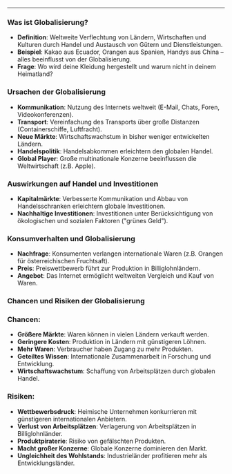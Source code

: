 ___
### Was ist Globalisierung?

- **Definition**: Weltweite Verflechtung von Ländern, Wirtschaften und Kulturen durch Handel und Austausch von Gütern und Dienstleistungen.
- **Beispiel**: Kakao aus Ecuador, Orangen aus Spanien, Handys aus China – alles beeinflusst von der Globalisierung.
- **Frage**: Wo wird deine Kleidung hergestellt und warum nicht in deinem Heimatland?

### Ursachen der Globalisierung

- **Kommunikation**: Nutzung des Internets weltweit (E-Mail, Chats, Foren, Videokonferenzen).
- **Transport**: Vereinfachung des Transports über große Distanzen (Containerschiffe, Luftfracht).
- **Neue Märkte**: Wirtschaftswachstum in bisher weniger entwickelten Ländern.
- **Handelspolitik**: Handelsabkommen erleichtern den globalen Handel.
- **Global Player**: Große multinationale Konzerne beeinflussen die Weltwirtschaft (z.B. Apple).

### Auswirkungen auf Handel und Investitionen

- **Kapitalmärkte**: Verbesserte Kommunikation und Abbau von Handelsschranken erleichtern globale Investitionen.
- **Nachhaltige Investitionen**: Investitionen unter Berücksichtigung von ökologischen und sozialen Faktoren ("grünes Geld").

### Konsumverhalten und Globalisierung

- **Nachfrage**: Konsumenten verlangen internationale Waren (z.B. Orangen für österreichischen Fruchtsaft).
- **Preis**: Preiswettbewerb führt zur Produktion in Billiglohnländern.
- **Angebot**: Das Internet ermöglicht weltweiten Vergleich und Kauf von Waren.

### Chancen und Risiken der Globalisierung

### Chancen:

- **Größere Märkte**: Waren können in vielen Ländern verkauft werden.
- **Geringere Kosten**: Produktion in Ländern mit günstigeren Löhnen.
- **Mehr Waren**: Verbraucher haben Zugang zu mehr Produkten.
- **Geteiltes Wissen**: Internationale Zusammenarbeit in Forschung und Entwicklung.
- **Wirtschaftswachstum**: Schaffung von Arbeitsplätzen durch globalen Handel.

### Risiken:

- **Wettbewerbsdruck**: Heimische Unternehmen konkurrieren mit günstigeren internationalen Anbietern.
- **Verlust von Arbeitsplätzen**: Verlagerung von Arbeitsplätzen in Billiglohnländer.
- **Produktpiraterie**: Risiko von gefälschten Produkten.
- **Macht großer Konzerne**: Globale Konzerne dominieren den Markt.
- **Ungleichheit des Wohlstands**: Industrieländer profitieren mehr als Entwicklungsländer.